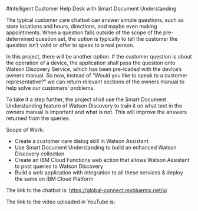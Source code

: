 #Intelligent Customer Help Desk with Smart Document Understanding

The typical customer care chatbot can answer simple questions, such as store locations and hours, directions, and maybe even making appointments. When a question falls outside of the scope of the pre-determined question set, the option is typically to tell the customer the question isn’t valid or offer to speak to a real person.

In this project, there will be another option. If the customer question is about the operation of a device, the application shall pass the question onto Watson Discovery Service, which has been pre-loaded with the device’s owners manual. So now, instead of “Would you like to speak to a customer representative?” we can return relevant sections of the owners manual to help solve our customers’ problems.

To take it a step further, the project shall use the Smart Document Understanding feature of Watson Discovery to train it on what text in the owners manual is important and what is not. This will improve the answers returned from the queries.

Scope of Work:
* Create a customer care dialog skill in Watson Assistant
* Use Smart Document Understanding to build an enhanced Watson Discovery collection
* Create an IBM Cloud Functions web action that allows Watson Assistant to post queries to Watson Discovery
* Build a web application with integration to all these services & deploy the same on IBM Cloud Platform

The link to the chatbot is:
https://global-connect.mybluemix.net/ui

The link to the video uploaded in YouTube is:
